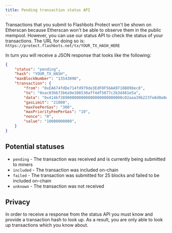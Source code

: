 ```yaml
---
title: Pending transaction status API
---
```


Transactions that you submit to Flashbots Protect won't be shown on Etherscan because Etherscan won't be able to observe them in the public mempool. However, you can use our status API to check the status of your transactions. The URL for doing so is: `https://protect.flashbots.net/tx/YOUR_TX_HASH_HERE`

In turn you will receive a JSON response that looks like the following:

```json
{
    "status": "pending",
    "hash": "YOUR_TX_HASH",
    "maxBlockNumber": "13543898",
    "transaction": {
        "from": "0xEA674fdDe714fd979de3EdF0F56AA9716B898ec8",
        "to": "0xac03bb73b6a9e108530aff4df5077c2b3d481e5a",
        "data": "0x414bf389000000000000000000000000c02aaa39b223fe8d0a0e5c4f27ead9083c756cc2",
        "gasLimit": "21000",
        "maxFeePerGas": "300",
        "maxPriorityFeePerGas": "10",
        "nonce": "0",
        "value": "10000000000",
    }
}
```

## Potential statuses
* `pending` - The transaction was received and is currently being submitted to miners
* `included` - The transaction was included on-chain
* `failed` - The transaction was submitted for 25 blocks and failed to be included on-chain
* `unknown` - The transaction was not received

## Privacy
In order to receive a response from the status API you must know and provide a transaction hash to look up. As a result, you are only able to look up transactions which you know about.